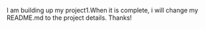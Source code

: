I am building up my project1.When it is complete, i will change my README.md to the project details.
    Thanks!
